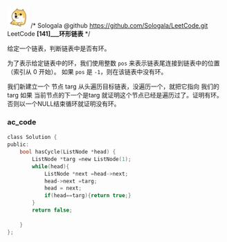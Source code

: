 ![](https://github.com/Sologala/SomeThings/blob/master/face.jpg?raw=true)
/*
    Sologala   @github    https://github.com/Sologala/LeetCode.git
    LeetCode   **[141]___环形链表**
*/

给定一个链表，判断链表中是否有环。

为了表示给定链表中的环，我们使用整数 `pos` 来表示链表尾连接到链表中的位置（索引从 0 开始）。 如果 `pos` 是 `-1`，则在该链表中没有环。

我们新建立一个 节点 targ 从头遍历目标链表，没遍历一个，就把它指向 我们的targ 如果 当前节点的下一个是targ 就证明这个节点已经是遍历过了。证明有环。否则以一个NULL结束循环就证明没有环。

### **ac_code**
```c
class Solution {
public:
    bool hasCycle(ListNode *head) {
        ListNode *targ =new ListNode(1);
        while(head){
            ListNode *next =head->next;
            head->next =targ;
            head = next;
            if(head==targ){return true;}
        }
        return false;
        
    }
};
```